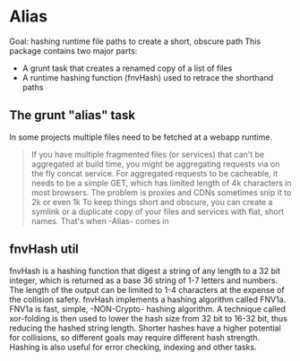 # Alias
Goal: hashing runtime file paths to create a short, obscure path
This package contains two major parts:
- A grunt task that creates a renamed copy of a list of files
- A runtime hashing function (fnvHash) used to retrace the shorthand paths

## The grunt "alias" task
In some projects multiple files need to be fetched at a webapp runtime.
> If you have multiple fragmented files (or services) that can't be aggregated at build time, you might be aggregating requests via on the fly concat service.
For aggregated requests to be cacheable, it needs to be a simple GET, which has limited length of
4k characters in most browsers. The problem is proxies and CDNs sometimes snip it to 2k or even 1k
To keep things short and obscure, you can create a symlink or a duplicate copy of your files and services with flat, short names.
That's when -Alias- comes in

## fnvHash util
fnvHash is a hashing function that digest a string of any length to a 32 bit integer, which is returned as a base 36 string of 1-7 letters and numbers.
The length of the output can be limited to 1-4 characters at the expense of the collision safety.
fnvHash implements a hashing algorithm called FNV1a.
FNV1a is fast, simple, -NON-Crypto- hashing algorithm.
A technique called xor-folding is then used to lower the hash size from 32 bit to 16-32 bit, thus reducing the hashed string length.
Shorter hashes have a higher potential for collisions, so different goals may require different hash strength.
Hashing is also useful for error checking, indexing and other tasks.

